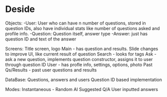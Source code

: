 # Deside

Objects:
-User: User who can have n number of questions, stored in question IDs, also have individual stats like number of questions asked
  and profile info.
-Question: Question itself, answer type
-Answer: just has question ID and text of the answer

Screens:
Title screen, logo
Main - has question and results. Slide changes to improve UI, like current result of question
Search - looks for tags
Ask - ask a new question, implements question constructor, assigns it to user through question ID
User - has profle info, settings, options, photo
Past Qs/Results - past user questions and results

DataBase:
Questions, answers and users
Question ID based implementation

Modes:
Instantaneous - Random AI
Suggested Q/A
User inputted answers
